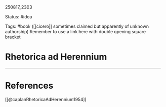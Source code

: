 
250817_2303

Status: #idea

Tags: #book ([[cicero]] sometimes claimed but apparently of unknown authorship)
Remember to use a link here with double opening square bracket
# Rhetorica ad Herennium


---
# References
[[@caplanRhetoricaAdHerennium1954]]